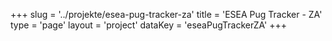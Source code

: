+++
slug = '../projekte/esea-pug-tracker-za'
title = 'ESEA Pug Tracker - ZA'
type = 'page'
layout = 'project'
dataKey = 'eseaPugTrackerZA'
+++
